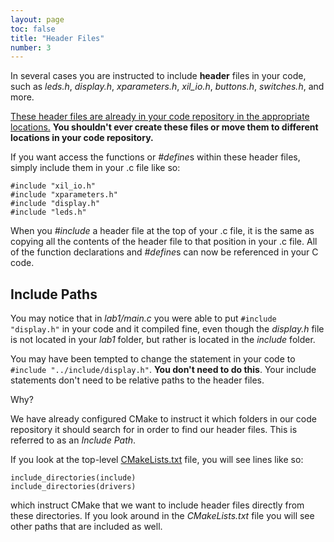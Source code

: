 ```yaml
---
layout: page
toc: false
title: "Header Files"
number: 3
---
```


In several cases you are instructed to include **header** files in your code, such as *leds.h*, *display.h*, *xparameters.h*, *xil_io.h*, *buttons.h*, *switches.h*, and more.

<ins>These header files are already in your code repository in the appropriate locations.</ins>  **You shouldn't ever create these files or move them to different locations in your code repository.**

If you want access the functions or *#define*s within these header files, simply include them in your .c file like so:

    #include "xil_io.h"
    #include "xparameters.h"
    #include "display.h"
    #include "leds.h"

When you *#include* a header file at the top of your .c file, it is the same as copying all the contents of the header file to that position in your .c file.  All of the function declarations and *#define*s can now be referenced in your C code.

## Include Paths 

You may notice that in *lab1/main.c* you were able to put `#include "display.h"` in your code and it compiled fine, even though the *display.h* file is not located in your *lab1* folder, but rather is located in the *include* folder.

You may have been tempted to change the statement in your code to `#include "../include/display.h"`. **You don't need to do this**.  Your include statements don't need to be relative paths to the header files.

Why?

We have already configured CMake to instruct it which folders in our code repository it should search for in order to find our header files.  This is referred to as an *Include Path*.

If you look at the top-level [CMakeLists.txt](https://github.com/byu-cpe/ecen330_student/blob/master/CMakeLists.txt) file, you will see lines like so:

    include_directories(include)
    include_directories(drivers)

which instruct CMake that we want to include header files directly from these directories.  If you look around in the *CMakeLists.txt* file you will see other paths that are included as well.




